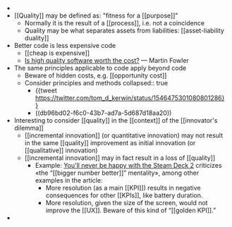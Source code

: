 -
- [[Quality]] may be defined as: "fitness for a [[purpose]]"
	- Normally it is the result of a [[process]], i.e. not a coincidence
	- Quality may be what separates assets from liabilities: [[asset-liability duality]]
- Better code is less expensive code
	- [[cheap is expensive]]
	- [Is high quality software worth the cost?](https://martinfowler.com/articles/is-quality-worth-cost.html) — Martin Fowler
- The same principles applicable to code apply beyond code
	- Beware of hidden costs, e.g. [[opportunity cost]]
	- Consider principles and methods
	  collapsed:: true
		- {{tweet https://twitter.com/tom_d_kerwin/status/1546475301080801286}}
		- ((db96bd02-f6c0-43b7-ad7a-5d687d18aa20))
- Interesting to consider [[quality]] in the [[context]] of the [[innovator's dilemma]]
	- [[incremental innovation]] (or quantitative innovation) may not result in the same [[quality]] improvement as initial innovation (or [[qualitative]] innovation)
	- [[incremental innovation]] may in fact result in a loss of [[quality]]
		- Example: [You'll never be happy with the Steam Deck 2](https://viewsink.com/youll-never-be-happy-with-the-steam-deck-2) criticizes «the “[[bigger number better]]” mentality», among other examples in the article:
		  * More resolution (as a main [[KPI]]) results in negative consequences for other [[KPIs]], like battery duration.
		  * More resolution, given the size of the screen, would not improve the [[UX]].
		  Beware of this kind of “[[golden KPI]].”
-